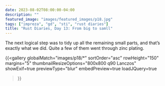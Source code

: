 ```yaml
---
date: 2023-08-02T08:00:00-04:00
description: ""
featured_image: "images/featured_images/p18.jpg"
tags: ["impreza", "gd", "sti", "rust diaries"]
title: "Rust Diaries, Day 13: From big to samll"
---
```


The next logical step was to tidy up all the remaining small parts, and that’s
exactly what we did. Quite a few of them went through zinc plating.

{{<gallery
    globalMatch="images/p18/*"
    sortOrder="asc"
    rowHeight="150"
    margins="5"
    thumbnailResizeOptions="800x800 q90 Lanczos"
    showExif=true
    previewType="blur"
    embedPreview=true
    loadJQuery=true
>}}
